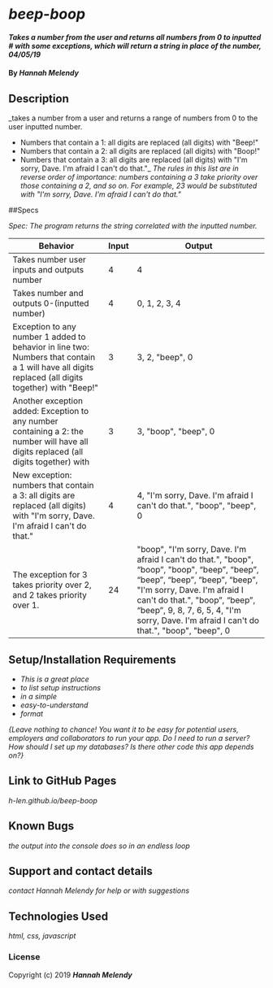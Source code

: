 # _beep-boop_

#### _Takes a number from the user and returns all numbers from 0 to inputted # with some exceptions, which will return a string in place of the number, 04/05/19_

#### By _**Hannah Melendy**_

## Description

_takes a number from a user and returns a range of numbers from 0 to the user inputted number.
* Numbers that contain a 1: all digits are replaced (all digits) with "Beep!"
* Numbers that contain a 2: all digits are replaced (all digits) with "Boop!"
* Numbers that contain a 3: all digits are replaced (all digits) with "I'm sorry, Dave. I'm afraid I can't do that."_
_The rules in this list are in reverse order of importance: numbers containing a 3 take priority over those containing a 2, and so on._
_For example, 23 would be substituted with "I'm sorry, Dave. I'm afraid I can't do that."_

##Specs

_Spec: The program returns the string correlated with the inputted number._

| Behavior | Input | Output |
| ------------- |-------------| -----|
| Takes number user inputs and outputs number | 4 | 4 |
| Takes number and outputs 0-(inputted number) | 4 | 0, 1, 2, 3, 4 |
| Exception to any number 1 added to behavior in line two: Numbers that contain a 1 will have all digits replaced (all digits together) with "Beep!" | 3 | 3, 2, "beep", 0 |
| Another exception added: Exception to any number containing a 2: the number will have all digits replaced (all digits together) with | 3 | 3, "boop", "beep", 0 |
| New exception: numbers that contain a 3: all digits are replaced (all digits) with "I'm sorry, Dave. I'm afraid I can't do that." | 4 | 4, "I'm sorry, Dave. I'm afraid I can't do that.", "boop", "beep", 0 |
| The exception for 3 takes priority over 2, and 2 takes priority over 1. | 24 | "boop", "I'm sorry, Dave. I'm afraid I can't do that.", "boop", “boop”, "boop", “beep”, “beep”, “beep”, “beep”, “beep”, “beep”, "I'm sorry, Dave. I'm afraid I can't do that.", "boop”, “beep”, “beep”, 9, 8, 7, 6, 5, 4, "I'm sorry, Dave. I'm afraid I can't do that.", "boop", "beep", 0 |

## Setup/Installation Requirements

* _This is a great place_
* _to list setup instructions_
* _in a simple_
* _easy-to-understand_
* _format_

_{Leave nothing to chance! You want it to be easy for potential users, employers and collaborators to run your app. Do I need to run a server? How should I set up my databases? Is there other code this app depends on?}_

## Link to GitHub Pages

_h-len.github.io/beep-boop_

## Known Bugs

_the output into the console does so in an endless loop_

## Support and contact details

_contact Hannah Melendy for help or with suggestions_

## Technologies Used

_html, css, javascript_

### License

Copyright (c) 2019 **_Hannah Melendy_**
